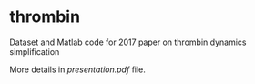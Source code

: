 # thrombin
Dataset and Matlab code for 2017 paper on thrombin dynamics simplification 

More details in _presentation.pdf_ file.
